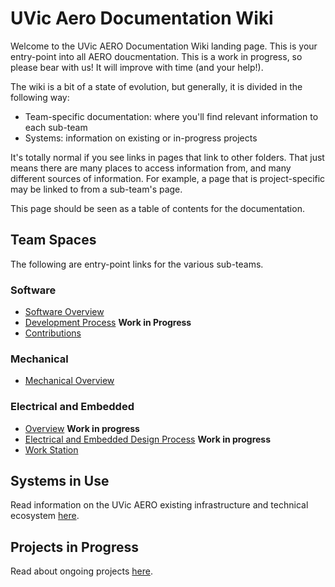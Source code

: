 # UVic Aero Documentation Wiki

Welcome to the UVic AERO Documentation Wiki landing page. This is your entry-point into all AERO doucmentation.
This is a work in progress, so please bear with us! It will improve with time (and your help!).

The wiki is a bit of a state of evolution, but generally, it is divided in the following way:
* Team-specific documentation: where you'll find relevant information to each sub-team
* Systems: information on existing or in-progress projects

It's totally normal if you see links in pages that link to other folders. That just means there are many places to access information from, and many different sources of information. For example, a page that is project-specific may be linked to from a sub-team's page.

This page should be seen as a table of contents for the documentation.

## Team Spaces
The following are entry-point links for the various sub-teams.

### Software
* [Software Overview](software/overview.md)
* [Development Process]() __Work in Progress__
* [Contributions](software/contributions.md)

### Mechanical
* [Mechanical Overview](mechanical/overview.md)

### Electrical and Embedded
* [Overview](elec_embed/overview.md) __Work in progress__
* [Electrical and Embedded Design Process](elec_embed/design_process.md) __Work in progress__
* [Work Station](elec_embed/workstation.md)

## Systems in Use
Read information on the UVic AERO existing infrastructure and technical ecosystem [here](systems/systems.md).

## Projects in Progress
Read about ongoing projects [here](systems/projects_in_progress.md).

